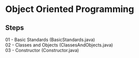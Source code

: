 # Object Oriented Programming

## Steps

01 - Basic Standards (BasicStandards.java)  
02 - Classes and Objects (ClassesAndObjects.java)  
03 - Constructor (Constructor.java)
